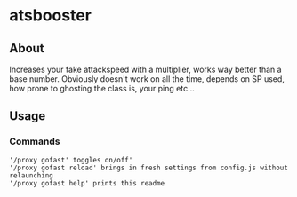 # atsbooster


## About <a name = "about"></a>

Increases your fake attackspeed with a multiplier, works way better than a base number.
Obviously doesn't work on all the time, depends on SP used, how prone to ghosting the class is, your ping etc...

## Usage <a name = "usage"></a> 

### Commands
```
'/proxy gofast' toggles on/off'
'/proxy gofast reload' brings in fresh settings from config.js without relaunching
'/proxy gofast help' prints this readme
```